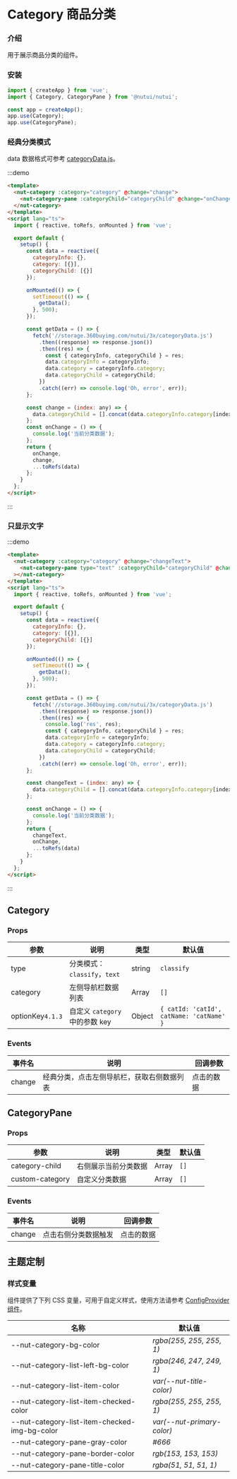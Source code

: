 # Category 商品分类

### 介绍

用于展示商品分类的组件。

### 安装

```javascript
import { createApp } from 'vue';
import { Category, CategoryPane } from '@nutui/nutui';

const app = createApp();
app.use(Category);
app.use(CategoryPane);
```

### 经典分类模式

data 数据格式可参考
[categoryData.js](https://storage.360buyimg.com/nutui/3x/categoryData.js)。

:::demo

```html
<template>
  <nut-category :category="category" @change="change">
    <nut-category-pane :categoryChild="categoryChild" @change="onChange"> </nut-category-pane>
  </nut-category>
</template>
<script lang="ts">
  import { reactive, toRefs, onMounted } from 'vue';

  export default {
    setup() {
      const data = reactive({
        categoryInfo: {},
        category: [{}],
        categoryChild: [{}]
      });

      onMounted(() => {
        setTimeout(() => {
          getData();
        }, 500);
      });

      const getData = () => {
        fetch('//storage.360buyimg.com/nutui/3x/categoryData.js')
          .then((response) => response.json())
          .then((res) => {
            const { categoryInfo, categoryChild } = res;
            data.categoryInfo = categoryInfo;
            data.category = categoryInfo.category;
            data.categoryChild = categoryChild;
          })
          .catch((err) => console.log('Oh, error', err));
      };

      const change = (index: any) => {
        data.categoryChild = [].concat(data.categoryInfo.category[index + 1].children as any);
      };
      const onChange = () => {
        console.log('当前分类数据');
      };
      return {
        onChange,
        change,
        ...toRefs(data)
      };
    }
  };
</script>
```

:::

### 只显示文字

:::demo

```html
<template>
  <nut-category :category="category" @change="changeText">
    <nut-category-pane type="text" :categoryChild="categoryChild" @change="onChange"> </nut-category-pane
  ></nut-category>
</template>
<script lang="ts">
  import { reactive, toRefs, onMounted } from 'vue';

  export default {
    setup() {
      const data = reactive({
        categoryInfo: {},
        category: [{}],
        categoryChild: [{}]
      });

      onMounted(() => {
        setTimeout(() => {
          getData();
        }, 500);
      });

      const getData = () => {
        fetch('//storage.360buyimg.com/nutui/3x/categoryData.js')
          .then((response) => response.json())
          .then((res) => {
            console.log('res', res);
            const { categoryInfo, categoryChild } = res;
            data.categoryInfo = categoryInfo;
            data.category = categoryInfo.category;
            data.categoryChild = categoryChild;
          })
          .catch((err) => console.log('Oh, error', err));
      };

      const changeText = (index: any) => {
        data.categoryChild = [].concat(data.categoryInfo.category[index + 1].children as any);
      };

      const onChange = () => {
        console.log('当前分类数据');
      };
      return {
        changeText,
        onChange,
        ...toRefs(data)
      };
    }
  };
</script>
```

:::

## Category

### Props

| 参数             | 说明                           | 类型   | 默认值                                   |
| ---------------- | ------------------------------ | ------ | ---------------------------------------- |
| type             | 分类模式：`classify`，`text`   | string | `classify`                               |
| category         | 左侧导航栏数据列表             | Array  | `[]`                                     |
| optionKey`4.1.3` | 自定义 `category` 中的参数 key | Object | `{ catId: 'catId', catName: 'catName' }` |

### Events

| 事件名 | 说明                                       | 回调参数   |
| ------ | ------------------------------------------ | ---------- |
| change | 经典分类，点击左侧导航栏，获取右侧数据列表 | 点击的数据 |

## CategoryPane

### Props

| 参数            | 说明                 | 类型  | 默认值 |
| --------------- | -------------------- | ----- | ------ |
| category-child  | 右侧展示当前分类数据 | Array | `[]`   |
| custom-category | 自定义分类数据       | Array | `[]`   |

### Events

| 事件名 | 说明                 | 回调参数   |
| ------ | -------------------- | ---------- |
| change | 点击右侧分类数据触发 | 点击的数据 |

## 主题定制

### 样式变量

组件提供了下列 CSS 变量，可用于自定义样式，使用方法请参考 [ConfigProvider 组件](#/zh-CN/component/configprovider)。

| 名称                                          | 默认值                     |
| --------------------------------------------- | -------------------------- |
| --nut-category-bg-color                       | _rgba(255, 255, 255, 1)_   |
| --nut-category-list-left-bg-color             | _rgba(246, 247, 249, 1)_   |
| --nut-category-list-item-color                | _var(--nut-title-color)_   |
| --nut-category-list-item-checked-color        | _rgba(255, 255, 255, 1)_   |
| --nut-category-list-item-checked-img-bg-color | _var(--nut-primary-color)_ |
| --nut-category-pane-gray-color                | _#666_                     |
| --nut-category-pane-border-color              | _rgb(153, 153, 153)_       |
| --nut-category-pane-title-color               | _rgba(51, 51, 51, 1)_      |
